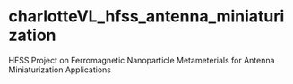 # charlotteVL_hfss_antenna_miniaturization
HFSS Project on Ferromagnetic Nanoparticle Metameterials for Antenna Miniaturization Applications
